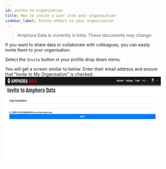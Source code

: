 ```yaml
---
id: invite-to-organisation
title: How to invite a user into your organisation
sidebar_label: Invite others to your organisation
---
```


> Amphora Data is currently in beta. These documents may change.

If you want to share data or collaborate with colleagues, you can easily invite them to your organisation. 

Select the `Invite` button in your profile drop down menu.

You will get a screen similar to below. Enter their email address and ensure that "Invite to My Organisation" is checked.
![Invite colleagues, Screenshot](../assets/screenshots/InviteToOrg.jpg)